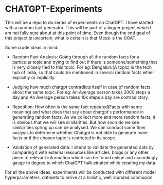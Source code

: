 # CHATGPT-Experiments
This will be a repo to do series of experiments on ChatGPT. I have started with a random fact generator. This will be part of a bigger project which I am not fully sure about at this point of time. Even though the end goal of this project is uncertain, what is certain is that Messi is the GOAT.



Some crude ideas in mind:
- Random Fact Analysis: Going through all the random facts for a particular topic and trying to find out if there is someone/something that is very closely tied to this topic. For eg: Bengaluru(A topic) is the tech hub of india, so that could be mentioned in several random facts either explicitly or implicitly.

- Judging how much chatgpt contradicts itself in case of random facts about the same topic. For eg: An Average person takes 2000 steps a day and An Average person takes 10k steps a day are contradictory.

- Repetition: How often is the same fact repeated(Facts with same meaning) and what does that say about chatgpt's performance in generating random facts. As we collect more and more random facts, it is obvious that we will see similarities. But how soon do we see similarities spring up can be analysed. We can conduct some finer analysis to determine whether Chatgpt is not able to generate more facts or if the chosen topic is restricted in its scope.

- Validation of generated data: I intend to validate the generated data by comparing it with external resources like articles, blogs or any other piece of relevant information which can be found online and accordingly gauge to degree to which ChatGPT hallucinated while creating my data.


For all the above ideas, experiments will be conducted with different model hyperparameters, datasets to arrive at a holistic, well rounded conclusion.
